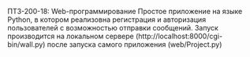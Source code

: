 ПТЗ-200-18: Web-программирование
Простое приложение на языке Python, в котором реализовна регистрация и авторизация пользователей с возможностью отправки сообщений.
Запуск производится на локальном сервере (http://localhost:8000/cgi-bin/wall.py) после запуска самого приложения (web/Project.py)
